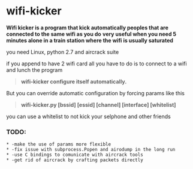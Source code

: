 wifi-kicker
===========

**Wifi kicker is a program that kick automatically peoples that are connected to the same wifi as you do**
**very useful when you need 5 minutes alone in a train station where the wifi is usually saturated**

you need Linux, python 2.7 and aircrack suite

if you append to have 2 wifi card all you have to do is to connect to a wifi and lunch the program

> **wifi-kicker configure itself automatically.**

But you can override automatic configuration by forcing params like this

> **wifi-kicker.py [bssid] [essid] [channel] [interface] [whitelist]**

you can use a whitelist to not kick your selphone and other friends

### TODO:
	* -make the use of params more flexible
	* -fix issue with subprocess.Popen and airodump in the long run
	* -use C bindings to comunicate with aircrack tools
	* -get rid of aircrack by crafting packets directly
